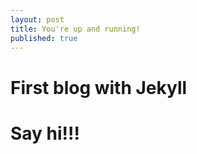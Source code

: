 ```yaml
---
layout: post
title: You're up and running!
published: true
---
```

# First blog with Jekyll
# Say hi!!!